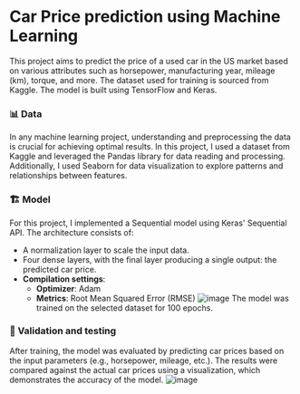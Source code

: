 # Car Price prediction using Machine Learning

This project aims to predict the price of a used car in the US market based on various attributes such as horsepower, manufacturing year, mileage (km), torque, and more. The dataset used for training is sourced from Kaggle. The model is built using TensorFlow and Keras.

### 📊 Data
In any machine learning project, understanding and preprocessing the data is crucial for achieving optimal results. In this project, I used a dataset from Kaggle and leveraged the Pandas library for data reading and processing. Additionally, I used Seaborn for data visualization to explore patterns and relationships between features.
### 🏗️ Model
For this project, I implemented a Sequential model using Keras' Sequential API. The architecture consists of:
  - A normalization layer to scale the input data.
  - Four dense layers, with the final layer producing a single output: the predicted car price.
  - **Compilation settings**:
     - **Optimizer**: Adam
    - **Metrics**: Root Mean Squared Error (RMSE)
![image](https://github.com/user-attachments/assets/9c0f6823-0b00-45c6-8618-dca6b9b4edd4)
The model was trained on the selected dataset for 100 epochs.

### 🧪 Validation and testing
After training, the model was evaluated by predicting car prices based on the input parameters (e.g., horsepower, mileage, etc.). The results were compared against the actual car prices using a visualization, which demonstrates the accuracy of the model.
![image](https://github.com/user-attachments/assets/51bc210a-b640-4e6f-a99e-ce33a1cd8bb0)

